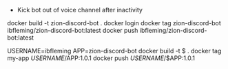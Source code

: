 - Kick bot out of voice channel after inactivity

docker build -t zion-discord-bot .
docker login
docker tag zion-discord-bot ibfleming/zion-discord-bot:latest
docker push ibfleming/zion-discord-bot:latest

USERNAME=ibfleming
APP=zion-discord-bot
docker build -t $ .
docker tag my-app $USERNAME/$APP:1.0.1
docker push $USERNAME$/$APP:1.0.1